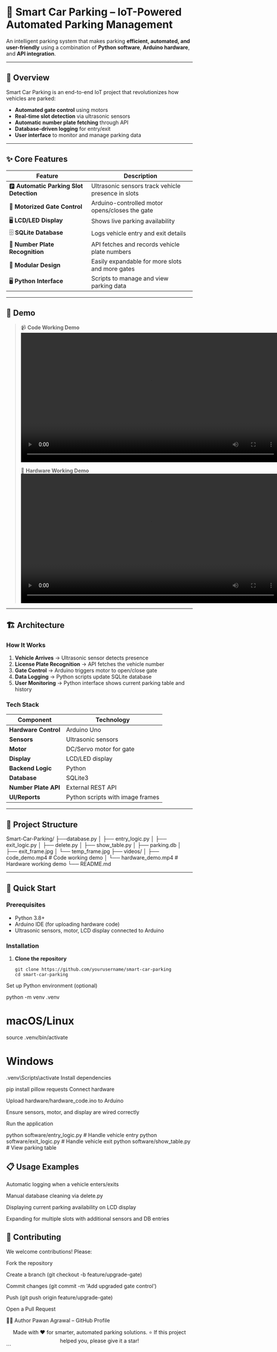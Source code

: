 # 🚗 Smart Car Parking – IoT-Powered Automated Parking Management

An intelligent parking system that makes parking **efficient, automated, and user-friendly** using a combination of **Python software**, **Arduino hardware**, and **API integration**.

---

## 🚀 Overview

Smart Car Parking is an end-to-end IoT project that revolutionizes how vehicles are parked:

- **Automated gate control** using motors
- **Real-time slot detection** via ultrasonic sensors
- **Automatic number plate fetching** through API
- **Database-driven logging** for entry/exit
- **User interface** to monitor and manage parking data

---

## ✨ Core Features

| Feature | Description |
|---------|-------------|
| 🅿️ **Automatic Parking Slot Detection** | Ultrasonic sensors track vehicle presence in slots |
| 🚧 **Motorized Gate Control** | Arduino-controlled motor opens/closes the gate |
| 🖥 **LCD/LED Display** | Shows live parking availability |
| 🗄 **SQLite Database** | Logs vehicle entry and exit details |
| 🔢 **Number Plate Recognition** | API fetches and records vehicle plate numbers |
| 🧩 **Modular Design** | Easily expandable for more slots and more gates |
| 🖥 **Python Interface** | Scripts to manage and view parking data |

---


## 🎥 Demo

> 📹 **Code Working Demo**  
> <video src="videos/code.mp4" controls width="700"></video>  
>
> 🚗 **Hardware Working Demo**  
> <video src="videos/running.mp4" controls width="700"></video>

---

## 🏗️ Architecture

### How It Works

1. **Vehicle Arrives** → Ultrasonic sensor detects presence  
2. **License Plate Recognition** → API fetches the vehicle number  
3. **Gate Control** → Arduino triggers motor to open/close gate  
4. **Data Logging** → Python scripts update SQLite database  
5. **User Monitoring** → Python interface shows current parking table and history

### Tech Stack

| Component | Technology |
|-----------|------------|
| **Hardware Control** | Arduino Uno |
| **Sensors** | Ultrasonic sensors |
| **Motor** | DC/Servo motor for gate |
| **Display** | LCD/LED display |
| **Backend Logic** | Python |
| **Database** | SQLite3 |
| **Number Plate API** | External REST API |
| **UI/Reports** | Python scripts with image frames |

---

## 📂 Project Structure

Smart-Car-Parking/
├──database.py
│ ├── entry_logic.py
│ ├── exit_logic.py
│ ├── delete.py
│ ├── show_table.py
│ ├── parking.db
│ ├── exit_frame.jpg
│ └── temp_frame.jpg
├── videos/
│ ├── code_demo.mp4 # Code working demo
│ └── hardware_demo.mp4 # Hardware working demo
└── README.md




---

## 🚀 Quick Start

### Prerequisites
- Python 3.8+
- Arduino IDE (for uploading hardware code)
- Ultrasonic sensors, motor, LCD display connected to Arduino

### Installation

1. **Clone the repository**
   ```
   git clone https://github.com/yourusername/smart-car-parking
   cd smart-car-parking
Set up Python environment (optional)



python -m venv .venv
# macOS/Linux
source .venv/bin/activate
# Windows
.venv\Scripts\activate
Install dependencies



pip install pillow requests
Connect hardware

Upload hardware/hardware_code.ino to Arduino

Ensure sensors, motor, and display are wired correctly

Run the application



python software/entry_logic.py   # Handle vehicle entry
python software/exit_logic.py    # Handle vehicle exit
python software/show_table.py    # View parking table
## 📋 Usage Examples
Automatic logging when a vehicle enters/exits

Manual database cleaning via delete.py

Displaying current parking availability on LCD display

Expanding for multiple slots with additional sensors and DB entries

## 🤝 Contributing
We welcome contributions! Please:

Fork the repository

Create a branch (git checkout -b feature/upgrade-gate)

Commit changes (git commit -m 'Add upgraded gate control')

Push (git push origin feature/upgrade-gate)

Open a Pull Request

👨‍💻 Author
Pawan Agrawal – GitHub Profile

<div align="center">
Made with ❤️ for smarter, automated parking solutions.
⭐ If this project helped you, please give it a star!

</div> ```
